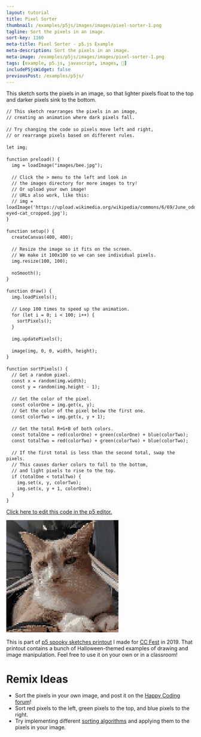 ```yaml
---
layout: tutorial
title: Pixel Sorter
thumbnail: /examples/p5js/images/images/pixel-sorter-1.png
tagline: Sort the pixels in an image.
sort-key: 1160
meta-title: Pixel Sorter - p5.js Example
meta-description: Sort the pixels in an image.
meta-image: /examples/p5js/images/images/pixel-sorter-1.png
tags: [example, p5.js, javascript, images, 🎃]
includeP5jsWidget: false
previousPost: /examples/p5js/
---
```


This sketch sorts the pixels in an image, so that lighter pixels float to the top and darker pixels sink to the bottom.

```
// This sketch rearranges the pixels in an image,
// creating an animation where dark pixels fall.

// Try changing the code so pixels move left and right,
// or rearrange pixels based on different rules.

let img;

function preload() {
  img = loadImage("images/bee.jpg");

  // Click the > menu to the left and look in
  // the images directory for more images to try!
  // Or upload your own image!
  // URLs also work, like this:
  // img = loadImage('https://upload.wikimedia.org/wikipedia/commons/6/69/June_odd-eyed-cat_cropped.jpg');
}

function setup() {
  createCanvas(400, 400);

  // Resize the image so it fits on the screen.
  // We make it 100x100 so we can see individual pixels.
  img.resize(100, 100);

  noSmooth();
}

function draw() {
  img.loadPixels();

  // Loop 100 times to speed up the animation.
  for (let i = 0; i < 100; i++) {
    sortPixels();
  }

  img.updatePixels();

  image(img, 0, 0, width, height);
}

function sortPixels() {
  // Get a random pixel.
  const x = random(img.width);
  const y = random(img.height - 1);

  // Get the color of the pixel.
  const colorOne = img.get(x, y);
  // Get the color of the pixel below the first one.
  const colorTwo = img.get(x, y + 1);

  // Get the total R+G+B of both colors.
  const totalOne = red(colorOne) + green(colorOne) + blue(colorTwo);
  const totalTwo = red(colorTwo) + green(colorTwo) + blue(colorTwo);

  // If the first total is less than the second total, swap the pixels.
  // This causes darker colors to fall to the bottom,
  // and light pixels to rise to the top.
  if (totalOne < totalTwo) {
    img.set(x, y, colorTwo);
    img.set(x, y + 1, colorOne);
  }
}
```

[Click here to edit this code in the p5 editor.](https://editor.p5js.org/KevinWorkman/sketches/lwn8I0r7J)

![pixel sorter](/examples/p5js/images/images/pixel-sorter-2.gif)

This is part of [p5 spooky sketches printout](http://tinyurl.com/p5-spooky-sketches) I made for [CC Fest](http://ccfest.rocks/) in 2019. That printout contains a bunch of Halloween-themed examples of drawing and image manipulation. Feel free to use it on your own or in a classroom!

# Remix Ideas

- Sort the pixels in your own image, and post it on the [Happy Coding forum](https://forum.happycoding.io)!
- Sort red pixels to the left, green pixels to the top, and blue pixels to the right.
- Try implementing different [sorting algorithms](https://en.wikipedia.org/wiki/Sorting_algorithm) and applying them to the pixels in your image.
